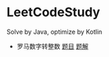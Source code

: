 # LeetCodeStudy
Solve by Java, optimize by Kotlin

- 罗马数字转整数 [题目](https://leetcode-cn.com/problems/roman-to-integer/) [题解](https://github.com/Bacchuc/LeetCodeStudy/tree/master/src/RomanToInt) 
